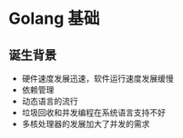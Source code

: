 # Golang 基础

## 诞生背景

* 硬件速度发展迅速，软件运行速度发展缓慢
* 依赖管理
* 动态语言的流行
* 垃圾回收和并发编程在系统语言支持不好
* 多核处理器的发展加大了并发的需求

